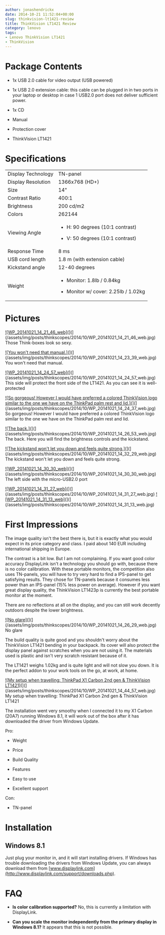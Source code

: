 ```yaml
---
author: jonashendrickx
date: 2014-10-21 11:52:04+00:00
slug: thinkvision-lt1421-review
title: ThinkVision LT1421 Review
category: lenovo
tags:
- Lenovo ThinkVision LT1421
- ThinkVision
---
```

# Package Contents





  * 1x USB 2.0 cable for video output (USB powered)

  * 1x USB 2.0 extension cable: this cable can be plugged in in two ports in your laptop or desktop in case 1 USB2.0 port does not deliver sufficient power.

  * 1x CD

  * Manual

  * Protection cover

  * ThinkVision LT1421




# Specifications


<table >
<tbody >
<tr >

<td >Display Technology
</td>

<td >TN-panel
</td>
</tr>
<tr >

<td >Display Resolution
</td>

<td >1366x768 (HD+)
</td>
</tr>
<tr >

<td >Size
</td>

<td >14"
</td>
</tr>
<tr >

<td >Contrast Ratio
</td>

<td >400:1
</td>
</tr>
<tr >

<td >Brightness
</td>

<td >200 cd/m2
</td>
</tr>
<tr >

<td >Colors
</td>

<td >262144
</td>
</tr>
<tr >

<td >Viewing Angle
</td>

<td >



  * H: 90 degrees (10:1 contrast)

  * V: 50 degrees (10:1 contrast)



</td>
</tr>
<tr >

<td >Response Time
</td>

<td >8 ms
</td>
</tr>
<tr >

<td >USB cord length
</td>

<td >1.8 m (with extension cable)
</td>
</tr>
<tr >

<td >Kickstand angle
</td>

<td >12-40 degrees
</td>
</tr>
<tr >

<td >Weight
</td>

<td >



  * Monitor: 1.8lb / 0.84kg

  * Monitor w/ cover: 2.25lb / 1.02kg



</td>
</tr>
</tbody>
</table>


# Pictures


[![WP_20141021_14_21_46_web](](/assets/img/posts/thinkscopes/2014/10/WP_20141021_14_21_46_web-1024x690.jpg)](](/assets/img/posts/thinkscopes/2014/10/WP_20141021_14_21_46_web.jpg) Those Think-boxes look so sexy.

[![You won't need that manual.](](/assets/img/posts/thinkscopes/2014/10/WP_20141021_14_23_39_web.jpg)](](/assets/img/posts/thinkscopes/2014/10/WP_20141021_14_23_39_web.jpg) You won't need that manual.

[![WP_20141021_14_24_57_web](](/assets/img/posts/thinkscopes/2014/10/WP_20141021_14_24_57_web.jpg)](](/assets/img/posts/thinkscopes/2014/10/WP_20141021_14_24_57_web.jpg) This side will protect the front side of the LT1421. As you can see it is well-protected

[![So gorgeous! However I would have preferred a colored ThinkVision logo similar to the one we have on the ThinkPad palm rest and lid.](](/assets/img/posts/thinkscopes/2014/10/WP_20141021_14_24_37_web.jpg)](](/assets/img/posts/thinkscopes/2014/10/WP_20141021_14_24_37_web.jpg) So gorgeous! However I would have preferred a colored ThinkVision logo similar to the one we have on the ThinkPad palm rest and lid.

[![The back.](](/assets/img/posts/thinkscopes/2014/10/WP_20141021_14_26_53_web.jpg)](](/assets/img/posts/thinkscopes/2014/10/WP_20141021_14_26_53_web.jpg) The back. Here you will find the brightness controls and the kickstand.

[![The kickstand won't let you down and feels quite strong.](](/assets/img/posts/thinkscopes/2014/10/WP_20141021_14_32_29_web.jpg)](](/assets/img/posts/thinkscopes/2014/10/WP_20141021_14_32_29_web.jpg) The kickstand won't let you down and feels quite strong.

[![WP_20141021_14_30_30_web](](/assets/img/posts/thinkscopes/2014/10/WP_20141021_14_30_30_web-1024x148.jpg)](](/assets/img/posts/thinkscopes/2014/10/WP_20141021_14_30_30_web.jpg) The left side with the micro-USB2.0 port

[![WP_20141021_14_31_27_web](](/assets/img/posts/thinkscopes/2014/10/WP_20141021_14_31_27_web.jpg)](](/assets/img/posts/thinkscopes/2014/10/WP_20141021_14_31_27_web.jpg) [![WP_20141021_14_31_13_web](](/assets/img/posts/thinkscopes/2014/10/WP_20141021_14_31_13_web.jpg)](](/assets/img/posts/thinkscopes/2014/10/WP_20141021_14_31_13_web.jpg)


# First Impressions


The image quality isn't the best there is, but it is exactly what you would expect in its price category and class. I paid about 140 EUR including international shipping in Europe.

The contrast is a bit low. But I am not complaining. If you want good color accuracy DisplayLink isn't a technology you should go with, because there is no color calibration. With these portable monitors, the competition also uses TN-panels, you will have to try very hard to find a IPS-panel to get satisfying results. They chose for TN-panels because it consumes less power than an IPS-panel (15% less power on average). However if you want great display quality, the ThinkVision LT1423p is currently the best portable monitor at the moment.

There are no reflections at all on the display, and you can still work decently outdoors despite the lower brightness.

[![No glare](](/assets/img/posts/thinkscopes/2014/10/WP_20141021_14_26_29_web.jpg)](](/assets/img/posts/thinkscopes/2014/10/WP_20141021_14_26_29_web.jpg) No glare

The build quality is quite good and you shouldn't worry about the ThinkVision LT1421 bending in your backpack. Its cover will also protect the display panel against scratches when you are not using it. The materials used is plastic and isn't very scratch resistant because of it.

The LT1421 weighs 1.02kg and is quite light and will not slow you down. It is the perfect addon to your work tools on the go, at work, at home.

[![My setup when travelling: ThinkPad X1 Carbon 2nd gen & ThinkVision LT1421](](/assets/img/posts/thinkscopes/2014/10/WP_20141021_14_44_57_web.jpg)](](/assets/img/posts/thinkscopes/2014/10/WP_20141021_14_44_57_web.jpg) My setup when travelling: ThinkPad X1 Carbon 2nd gen & ThinkVision LT1421

The installation went very smoothy when I connected it to my X1 Carbon (20A7) running Windows 8.1, it will work out of the box after it has downloaded the driver from Windows Update.

Pro:



  * Weight

  * Price

  * Build Quality

  * Features

  * Easy to use

  * Excellent support


Con:

  * TN-panel




# Installation




## Windows 8.1


Just plug your monitor in, and it will start installing drivers. If Windows has trouble downloading the drivers from Windows Update, you can always download them from [www.displaylink.com](http://www.displaylink.com/support/downloads.php).


# FAQ





  * **Is color calibration supported?**
No, this is currently a limitation with DisplayLink.

  * **Can you scale the monitor independently from the primary display in Windows 8.1?**
It appears that this is not possible.



